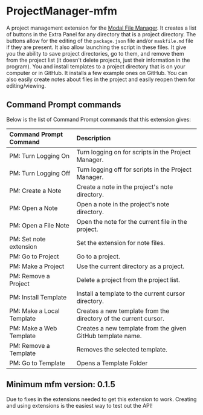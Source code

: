 # ProjectManager-mfm

A project management extension for the [Modal File Manager](https://github.com/raguay/ModalFileManager). It creates a list of buttons in the Extra Panel for any directory that is a project directory. The buttons allow for the editing of the `package.json` file and/or `maskfile.md` file if they are present. It also allow launching the script in these files. It give you the ability to save project directories, go to them, and remove them from the project list (it doesn't delete projects, just their information in the program). You and install templates to a project directory that is on your computer or in GitHub. It installs a few example ones on GitHub. You can also easily create notes about files in the project and easily reopen them for editing/viewing.

## Command Prompt commands

Below is the list of Command Prompt commands that this extension gives:

| Command Prompt Command | Description |
|:--- |:------ |
| PM: Turn Logging On | Turn logging on for scripts in the Project Manager. |
| PM: Turn Logging Off | Turn logging off for scripts in the Project Manager. |
| PM: Create a Note | Create a note in the project\'s note directory. |
| PM: Open a Note | Open a note in the project\'s note directory. |
| PM: Open a File Note | Open the note for the current file in the project. |
| PM: Set note extension | Set the extension for note files. |
| PM: Go to Project | Go to a project. |
| PM: Make a Project | Use the current directory as a project. |
| PM: Remove a Project | Delete a project from the project list. |
| PM: Install Template | Install a template to the current cursor directory. |
| PM: Make a Local Template | Creates a new template from the directory of the current cursor. |
| PM: Make a Web Template | Creates a new template from the given GitHub template name. |
| PM: Remove a Template | Removes the selected template. |
| PM: Go to Template | Opens a Template Folder |


## Minimum mfm version:  0.1.5

Due to fixes in the extensions needed to get this extension to work. Creating and using extensions is the easiest way to test out the API!


